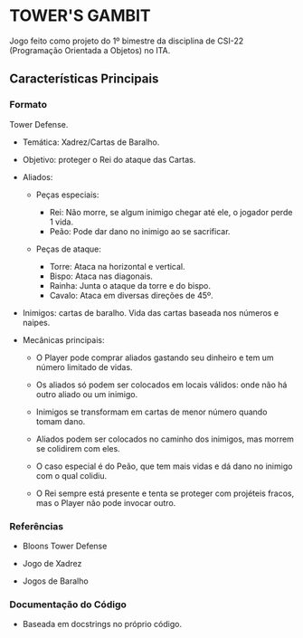 # TOWER'S GAMBIT

Jogo feito como projeto do 1º bimestre da disciplina de CSI-22 (Programação Orientada a Objetos) no ITA.

## Características Principais

### Formato

Tower Defense.
 
- Temática: Xadrez/Cartas de Baralho.

- Objetivo: proteger o Rei do ataque das Cartas.

- Aliados: 
  - Peças especiais: 
    - Rei: Não morre, se algum inimigo chegar até ele, o jogador perde 1 vida.
    - Peão: Pode dar dano no inimigo ao se sacrificar.
    
  - Peças de ataque:
     - Torre: Ataca na horizontal e vertical.
     - Bispo: Ataca nas diagonais.
     - Rainha: Junta o ataque da torre e do bispo.
     - Cavalo: Ataca em diversas direções de 45º.
 
- Inimigos: cartas de baralho. Vida das cartas baseada nos números e naipes.
 
- Mecânicas principais: 
  - O Player pode comprar aliados gastando seu dinheiro e tem um número limitado de vidas. 

  - Os aliados só podem ser colocados em locais válidos: onde não há outro aliado ou um inimigo.

  - Inimigos se transformam em cartas de menor número quando tomam dano.

  - Aliados podem ser colocados no caminho dos inimigos, mas morrem se colidirem com eles. 

  - O caso especial é do Peão, que tem mais vidas e dá dano no inimigo com o qual colidiu.

  - O Rei sempre está presente e tenta se proteger com projéteis fracos, mas o Player não pode invocar outro.

### Referências

- Bloons Tower Defense

- Jogo de Xadrez

- Jogos de Baralho

### Documentação do Código

- Baseada em docstrings no próprio código.

### 
